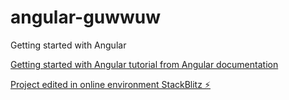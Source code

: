 # angular-guwwuw

Getting started with Angular

[Getting started with Angular tutorial from Angular documentation](https://angular.io/start)

[Project edited in online environment StackBlitz ⚡️](https://stackblitz.com/edit/angular-guwwuw)
